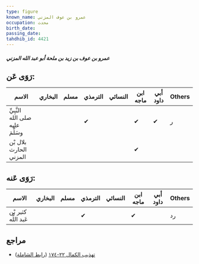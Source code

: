 ```yaml
---
type: figure
known_name: عمرو بن عوف المزني
occupation: محدث
birth_date:
passing_date:
tahdhib_id: 4421
---
```

##### عمرو بن عوف بن زيد بن ملحة أبو عبد الله المزني

## رَوَى عَن:
| الاسم                             | البخاري | مسلم | الترمذي | النسائي | ابن ماجه | أبي داود | Others |
| --------------------------------- | ------- | ---- | ------- | ------- | -------- | -------- | ------ |
| النَّبِيِّ صلى الله عليه وسَلَّمَ |         |      | ✔       |         | ✔        | ✔        | ر      |
| بلال بْن الحارث المزني            |         |      |         |         | ✔        |          |        |
## رَوَى عَنه:
| الاسم                | البخاري | مسلم | الترمذي | النسائي | ابن ماجه | أبي داود | Others |
| -------------------- | ------- | ---- | ------- | ------- | -------- | -------- | ------ |
| كثير بْن عَبد اللَّه |         |      | ✔       |         | ✔        |          | رد     |
## مراجع
- [تهذيب الكمال ٢٢-١٧٤](obsidian://open?vault=Tahdhib-al-Kamal&file=Figures/٤٤٢١-عمرو%20بن%20عوف%20بن%20زيد%20بن%20ملحة%20أبو%20عبد%20الله%20المزني) ([رابط الشاملة](https://shamela.ws/book/3722/11427))